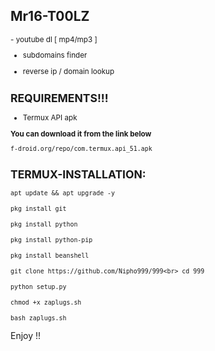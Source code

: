 ## Mr16-T00LZ
<small>
- youtube dl [ mp4/mp3 ]

 - subdomains finder 

 - reverse ip / domain lookup

## REQUIREMENTS!!!

- Termux API apk

<b>You can download it from the link below</b>

``f-droid.org/repo/com.termux.api_51.apk``

## TERMUX-INSTALLATION:

```apt update && apt upgrade -y ```<br><br>
```pkg install git```<br><br>
``pkg install python``<br><br>
``pkg install python-pip``<br><br>
``pkg install beanshell``<br><br>
``git clone https://github.com/Nipho999/999<br>
cd 999``<br><br>
``python setup.py``<br><br>
``chmod +x zaplugs.sh``<br><br>
``bash zaplugs.sh``<br><br>
</small>
Enjoy !!

